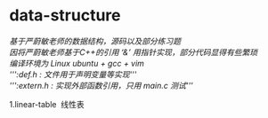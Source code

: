 # data-structure

_基于严蔚敏老师的数据结构，源码以及部分练习题</br>
因将严蔚敏老师基于C++的引用 ‘&’ 用指针实现，部分代码显得有些繁琐</br>
编译环境为 Linux ubuntu + gcc + vim </br>
''':def.h : 文件用于声明变量等实现'''</br>
''':extern.h : 实现外部函数引用，只用 main.c 测试'''</br>_

1.linear-table  线性表</br>
